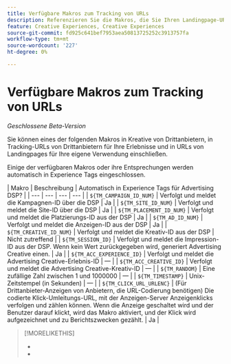 ```yaml
---
title: Verfügbare Makros zum Tracking von URLs
description: Referenzieren Sie die Makros, die Sie Ihren Landingpage-URLs, Tracking-URLs und Kreativen von Drittanbietern hinzufügen können.
feature: Creative Experiences, Creative Experiences
source-git-commit: fd925c641bef7953aea50813725252c3913757fa
workflow-type: tm+mt
source-wordcount: '227'
ht-degree: 0%

---
```


# Verfügbare Makros zum Tracking von URLs

*Geschlossene Beta-Version*

<!-- More feature metadata??? -->

Sie können eines der folgenden Makros in Kreative von Drittanbietern, in Tracking-URLs von Drittanbietern für Ihre Erlebnisse und in URLs von Landingpages für Ihre eigene Verwendung einschließen.

Einige der verfügbaren Makros oder ihre Entsprechungen werden automatisch in Experience Tags eingeschlossen.

<!-- Later: 

| Macro | Description | Automatically in experience tags for Advertising DSP? | Automatically in experience tags for [!DNL Google Campaign Manager 360]? |
| --- | --- | --- | --- |
| `${TM_CAMPAIGN_ID_NUM}` | Tracks and reports the campaign ID from the DSP | Yes | No, but tags include the equivalent [!DNL Google Campaign Manager 360] macro `%ebuy!` |
| `${TM_SITE_ID_NUM}` | Tracks and reports the site ID from the DSP | Yes | No, but tags include the equivalent [!DNL Google Campaign Manager 360] macro `%esid!` |
| `${TM_PLACEMENT_ID_NUM}` | Tracks and reports the placement ID from the DSP | Yes | No, but tags include the equivalent [!DNL Google Campaign Manager 360] macro `%epid!` |
| `${TM_AD_ID_NUM}` | Tracks and reports the ad ID from the DSP | Yes | No, but tags include the equivalent [!DNL Google Campaign Manager 360] macro `%eaid!` |
| `${TM_CREATIVE_ID_NUM}` | Tracks and reports the creative ID from the DSP | N/A | No, but tags include the equivalent [!DNL Google Campaign Manager 360] macro `%ecid!` |
| `${TM_SESSION_ID}` | Tracks and reports the impression ID from the DSP. If a value isn't returned, Advertising Creative generates one. | Yes | &mdash; |
| `${TM_ACC_EXPERIENCE_ID}` | Tracks and reports the Advertising Creative experience ID | &mdash; | &mdash; |
| `${TM_ACC_CREATIVE_ID}` | Tracks and reports the Advertising Creative creative ID | &mdash; | &mdash; |
| `${TM_RANDOM}` | A random number between 1 and 1000000 | &mdash; | &mdash; |
| `${TM_TIMESTAMP}` | The Unix Timestamp (in seconds) | &mdash; | &mdash; |
| `${TM_CLICK_URL_URLENC}` | (For third-party ads from vendors who require URL encoding) The encoded click redirect URL, which enables ad servers to track and count ad clicks. When the ad is served and the user clicks on it, the macro is activated, and the click is recorded and counted for reporting purposes. | Yes | &mdash; |

-->

| Makro | Beschreibung | Automatisch in Experience Tags für Advertising DSP? |
| --- | --- | --- | --- |
| `${TM_CAMPAIGN_ID_NUM}` | Verfolgt und meldet die Kampagnen-ID über die DSP | Ja |
| `${TM_SITE_ID_NUM}` | Verfolgt und meldet die Site-ID über die DSP | Ja |
| `${TM_PLACEMENT_ID_NUM}` | Verfolgt und meldet die Platzierungs-ID aus der DSP | Ja |
| `${TM_AD_ID_NUM}` | Verfolgt und meldet die Anzeigen-ID aus der DSP | Ja |
| `${TM_CREATIVE_ID_NUM}` | Verfolgt und meldet die Kreativ-ID aus der DSP | Nicht zutreffend |
| `${TM_SESSION_ID}` | Verfolgt und meldet die Impression-ID aus der DSP. Wenn kein Wert zurückgegeben wird, generiert Advertising Creative einen. | Ja |
| `${TM_ACC_EXPERIENCE_ID}` | Verfolgt und meldet die Advertising Creative-Erlebnis-ID | — |
| `${TM_ACC_CREATIVE_ID}` | Verfolgt und meldet die Advertising Creative-Kreativ-ID | — |
| `${TM_RANDOM}` | Eine zufällige Zahl zwischen 1 und 1000000 | — |
| `${TM_TIMESTAMP}` | Unix-Zeitstempel (in Sekunden) | — |
| `${TM_CLICK_URL_URLENC}` | (Für Drittanbieter-Anzeigen von Anbietern, die URL-Codierung benötigen) Die codierte Klick-Umleitungs-URL, mit der Anzeigen-Server Anzeigenklicks verfolgen und zählen können. Wenn die Anzeige geschaltet wird und der Benutzer darauf klickt, wird das Makro aktiviert, und der Klick wird aufgezeichnet und zu Berichtszwecken gezählt. | Ja |

>[!MORELIKETHIS]
>
>* 
>* 
